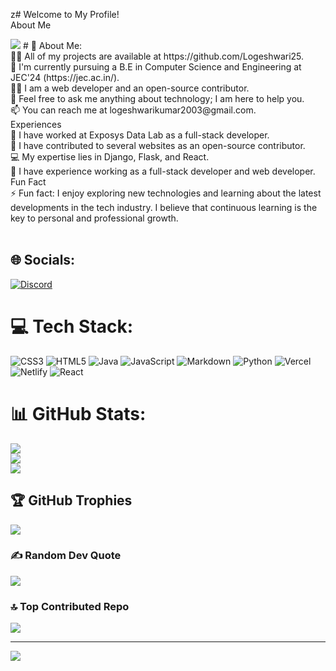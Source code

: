 z# Welcome to My Profile!<br>About Me

<img src="https://camo.githubusercontent.com/0f2df9c6430300192232520a10bc3f09066cee3c6f1205da8490ac2b1d69d9e5/68747470733a2f2f6d69722d73332d63646e2d63662e626568616e63652e6e65742f70726f6a6563745f6d6f64756c65732f646973702f3630313031343131363737303437352e363036386265666634363430612e676966">
# 💫 About Me:
<br>👨‍💻 All of my projects are available at https://github.com/Logeshwari25.<br>🏫 I'm currently pursuing a B.E in Computer Science and Engineering at JEC'24 (https://jec.ac.in/).<br>👨‍💼 I am a web developer and an open-source contributor. <br>💬 Feel free to ask me anything about technology; I am here to help you.<br>📫 You can reach me at logeshwarikumar2003@gmail.com.<br>Experiences<br>📄 I have worked at Exposys Data Lab as a full-stack developer.<br>🔧 I have contributed to several websites as an open-source contributor.<br>💻 My expertise lies in Django, Flask, and React.<br>💼 I have experience working as a full-stack developer and web developer.<br>Fun Fact<br>⚡ Fun fact: I enjoy exploring new technologies and learning about the latest developments in the tech industry. I believe that continuous learning is the key to personal and professional growth.<br><br>


## 🌐 Socials:
[![Discord](https://img.shields.io/badge/Discord-%237289DA.svg?logo=discord&logoColor=white)](https://discord.gg/logeshwari#0924) 

# 💻 Tech Stack:
![CSS3](https://img.shields.io/badge/css3-%231572B6.svg?style=for-the-badge&logo=css3&logoColor=white) ![HTML5](https://img.shields.io/badge/html5-%23E34F26.svg?style=for-the-badge&logo=html5&logoColor=white) ![Java](https://img.shields.io/badge/java-%23ED8B00.svg?style=for-the-badge&logo=java&logoColor=white) ![JavaScript](https://img.shields.io/badge/javascript-%23323330.svg?style=for-the-badge&logo=javascript&logoColor=%23F7DF1E) ![Markdown](https://img.shields.io/badge/markdown-%23000000.svg?style=for-the-badge&logo=markdown&logoColor=white) ![Python](https://img.shields.io/badge/python-3670A0?style=for-the-badge&logo=python&logoColor=ffdd54) ![Vercel](https://img.shields.io/badge/vercel-%23000000.svg?style=for-the-badge&logo=vercel&logoColor=white) ![Netlify](https://img.shields.io/badge/netlify-%23000000.svg?style=for-the-badge&logo=netlify&logoColor=#00C7B7) ![React](https://img.shields.io/badge/react-%2320232a.svg?style=for-the-badge&logo=react&logoColor=%2361DAFB)
# 📊 GitHub Stats:
![](https://github-readme-stats.vercel.app/api?username=Logeshwari25&theme=dark&hide_border=false&include_all_commits=true&count_private=false)<br/>
![](https://github-readme-streak-stats.herokuapp.com/?user=Logeshwari25&theme=dark&hide_border=false)<br/>
![](https://github-readme-stats.vercel.app/api/top-langs/?username=Logeshwari25&theme=dark&hide_border=false&include_all_commits=true&count_private=false&layout=compact)

## 🏆 GitHub Trophies
![](https://github-profile-trophy.vercel.app/?username=Logeshwari25&theme=radical&no-frame=false&no-bg=true&margin-w=4)

### ✍️ Random Dev Quote
![](https://quotes-github-readme.vercel.app/api?type=horizontal&theme=radical)

### 🔝 Top Contributed Repo
![](https://github-contributor-stats.vercel.app/api?username=Logeshwari25&limit=5&theme=dark&combine_all_yearly_contributions=true)

---
[![](https://visitcount.itsvg.in/api?id=Logeshwari25&icon=0&color=0)](https://visitcount.itsvg.in)

<!-- Proudly created with GPRM ( https://gprm.itsvg.in ) -->
